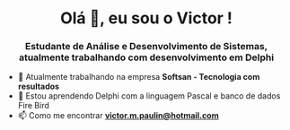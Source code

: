 <h1 align="center">Olá 👋, eu sou o Victor !</h1>
<h3 align="center">Estudante de Análise e Desenvolvimento de Sistemas, atualmente trabalhando com desenvolvimento em Delphi</h3>

- 🔭 Atualmente trabalhando na empresa **Softsan - Tecnologia com resultados**
- 🌱 Estou aprendendo Delphi com a linguagem Pascal e banco de dados Fire Bird
- 📫 Como me encontrar **victor.m.paulin@hotmail.com**


